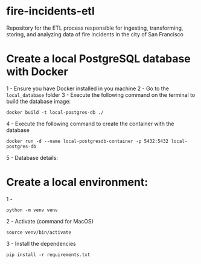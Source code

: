 # fire-incidents-etl
Repository for the ETL process responsible for ingesting, transforming, storing, and analyzing data of fire incidents in the city of San Francisco


# Create a local PostgreSQL database with Docker

1 - Ensure you have Docker installed in you machine
2 - Go to the `local_database` folder
3 - Execute the following command on the terminal to build the database image:

```
docker build -t local-postgres-db ./
```

4 - Execute the following command to create the container with the database

```
docker run -d --name local-postgresdb-container -p 5432:5432 local-postgres-db
```

5 - Database details:


# Create a local environment:

1 - 

```
python -m venv venv
```

2 - Activate (command for MacOS)

```
source venv/bin/activate
```

3 - Install the dependencies

```
pip install -r requirements.txt
```